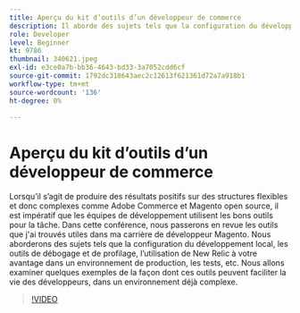 ```yaml
---
title: Aperçu du kit d’outils d’un développeur de commerce
description: Il aborde des sujets tels que la configuration du développement local, les outils de débogage et de profilage, l’utilisation de New Relic à votre avantage dans un environnement de production et les tests.
role: Developer
level: Beginner
kt: 9786
thumbnail: 340621.jpeg
exl-id: e3ce0a7b-bb36-4643-bd33-3a7052cdd6cf
source-git-commit: 1792dc318643aec2c12613f621361d72a7a918b1
workflow-type: tm+mt
source-wordcount: '136'
ht-degree: 0%

---
```


# Aperçu du kit d’outils d’un développeur de commerce

Lorsqu’il s’agit de produire des résultats positifs sur des structures flexibles et donc complexes comme Adobe Commerce et Magento open source, il est impératif que les équipes de développement utilisent les bons outils pour la tâche. Dans cette conférence, nous passerons en revue les outils que j&#39;ai trouvés utiles dans ma carrière de développeur Magento. Nous aborderons des sujets tels que la configuration du développement local, les outils de débogage et de profilage, l’utilisation de New Relic à votre avantage dans un environnement de production, les tests, etc. Nous allons examiner quelques exemples de la façon dont ces outils peuvent faciliter la vie des développeurs, dans un environnement déjà complexe.

>[!VIDEO](https://video.tv.adobe.com/v/340621/?quality=12&learn=on)
